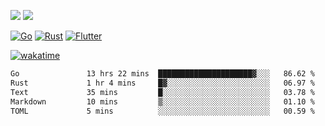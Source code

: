 [![](https://img.shields.io/badge/Windows_11-Pro-292e33?style=flat-square&logo=windows&logoColor=ffffff)](https://www.microsoft.com/en-us/windows/)
[![](https://img.shields.io/badge/macOS-Sonoma-292e33?style=flat-square&logo=apple&logoColor=ffffff)](https://www.apple.com/macbook-pro/) 

[![Go](https://img.shields.io/badge/-Go-DEA584?style=flat&logo=go&logoColor=000000)](https://golang.org/)
[![Rust](https://img.shields.io/badge/-Rust-DEA584?style=flat&logo=rust&logoColor=000000)](https://www.rust-lang.org)
[![Flutter](https://img.shields.io/badge/-Flutter-DEA584?style=flat&logo=flutter&logoColor=000000)](https://flutter.dev/)

[![wakatime](https://wakatime.com/badge/user/9bb0c784-91ca-4b5c-8e9c-b13ece0f7b09.svg)](https://wakatime.com/@9bb0c784-91ca-4b5c-8e9c-b13ece0f7b09)


<!--START_SECTION:waka-->

```txt
Go               13 hrs 22 mins  █████████████████████▓░░░   86.62 %
Rust             1 hr 4 mins     █▓░░░░░░░░░░░░░░░░░░░░░░░   06.97 %
Text             35 mins         █░░░░░░░░░░░░░░░░░░░░░░░░   03.78 %
Markdown         10 mins         ▒░░░░░░░░░░░░░░░░░░░░░░░░   01.10 %
TOML             5 mins          ░░░░░░░░░░░░░░░░░░░░░░░░░   00.59 %
```

<!--END_SECTION:waka-->
